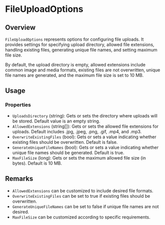 # FileUploadOptions

## Overview
`FileUploadOptions` represents options for configuring file uploads. It provides settings for specifying upload directory, allowed file extensions, handling existing files, generating unique file names, and setting maximum file size.

By default, the upload directory is empty, allowed extensions include common image and media formats, existing files are not overwritten, unique file names are generated, and the maximum file size is set to 10 MB.

## Usage
### Properties
- `UploadsDirectory` (string): Gets or sets the directory where uploads will be stored. Default value is an empty string.
- `AllowedExtensions` (string[]): Gets or sets the allowed file extensions for uploads. Default includes .jpg, .jpeg, .png, .gif, .mp4, and .mp3.
- `OverwriteExistingFiles` (bool): Gets or sets a value indicating whether existing files should be overwritten. Default is false.
- `GenerateUniqueFileNames` (bool): Gets or sets a value indicating whether unique file names should be generated. Default is true.
- `MaxFileSize` (long): Gets or sets the maximum allowed file size (in bytes). Default is 10 MB.

## Remarks
- `AllowedExtensions` can be customized to include desired file formats.
- `OverwriteExistingFiles` can be set to true if existing files should be overwritten.
- `GenerateUniqueFileNames` can be set to false if unique file names are not desired.
- `MaxFileSize` can be customized according to specific requirements.


